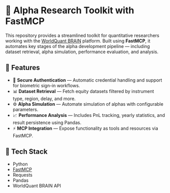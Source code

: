 # 🧠 Alpha Research Toolkit with FastMCP

This repository provides a streamlined toolkit for quantitative researchers working with the [WorldQuant BRAIN](https://www.worldquantbrain.com/) platform. Built using **FastMCP**, it automates key stages of the alpha development pipeline — including dataset retrieval, alpha simulation, performance evaluation, and analysis.

## 🚀 Features

- 🔐 **Secure Authentication** — Automatic credential handling and support for biometric sign-in workflows.
- 📊 **Dataset Retrieval** — Fetch equity datasets filtered by instrument type, region, delay, and more.
- ⚙️ **Alpha Simulation** — Automate simulation of alphas with configurable parameters.
- 📈 **Performance Analysis** — Includes PnL tracking, yearly statistics, and result persistence using Pandas.
- ⚡ **MCP Integration** — Expose functionality as tools and resources via FastMCP.

## 🧰 Tech Stack

- Python
- [FastMCP](https://github.com/ContextualAI/fastmcp)
- Requests
- Pandas
- WorldQuant BRAIN API

